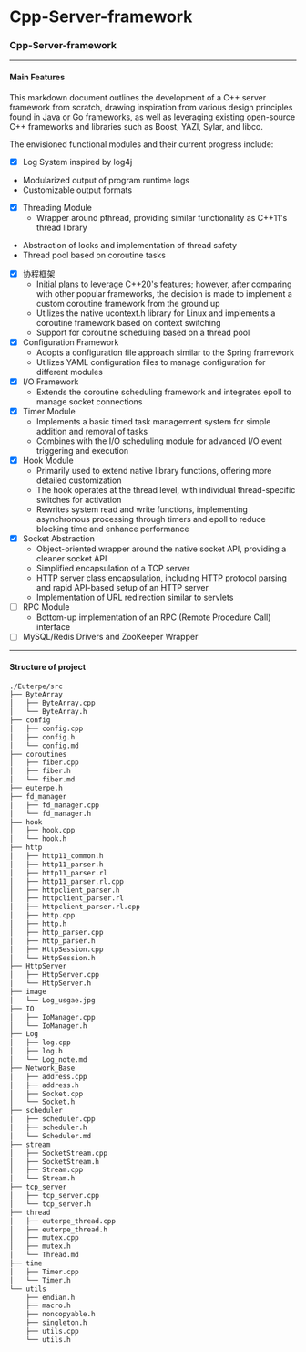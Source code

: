 # Cpp-Server-framework
### Cpp-Server-framework

---

#### Main Features
This markdown document outlines the development of a C++ server framework from scratch, drawing inspiration from various design principles found in Java or Go frameworks, as well as leveraging existing open-source C++ frameworks and libraries such as Boost, YAZI, Sylar, and libco.

The envisioned functional modules and their current progress include:

- [x] Log System inspired by log4j
- Modularized output of program runtime logs
- Customizable output formats
- [x] Threading Module
  - Wrapper around pthread, providing similar functionality as C++11's thread library
- Abstraction of locks and implementation of thread safety
- Thread pool based on coroutine tasks
- [x] 协程框架
  - Initial plans to leverage C++20's features; however, after comparing with other popular frameworks, the decision is made to implement a custom coroutine framework from the ground up
  - Utilizes the native ucontext.h library for Linux and implements a coroutine framework based on context switching
  - Support for coroutine scheduling based on a thread pool
- [x] Configuration Framework
  - Adopts a configuration file approach similar to the Spring framework 
  - Utilizes YAML configuration files to manage configuration for different modules
- [x] I/O Framework
  - Extends the coroutine scheduling framework and integrates epoll to manage socket connections
- [x] Timer Module
  - Implements a basic timed task management system for simple addition and removal of tasks
  - Combines with the I/O scheduling module for advanced I/O event triggering and execution
- [x] Hook Module
  - Primarily used to extend native library functions, offering more detailed customization
  - The hook operates at the thread level, with individual thread-specific switches for activation
  - Rewrites system read and write functions, implementing asynchronous processing through timers and epoll to reduce blocking time and enhance performance
- [x] Socket Abstraction
  - Object-oriented wrapper around the native socket API, providing a cleaner socket API
  - Simplified encapsulation of a TCP server
  - HTTP server class encapsulation, including HTTP protocol parsing and rapid API-based setup of an HTTP server
  - Implementation of URL redirection similar to servlets
- [ ] RPC Module
  - Bottom-up implementation of an RPC (Remote Procedure Call) interface
- [ ] MySQL/Redis Drivers and ZooKeeper Wrapper

---

#### Structure of project

```bash
./Euterpe/src
├── ByteArray
│   ├── ByteArray.cpp
│   └── ByteArray.h
├── config
│   ├── config.cpp
│   ├── config.h
│   └── config.md
├── coroutines
│   ├── fiber.cpp
│   ├── fiber.h
│   └── fiber.md
├── euterpe.h
├── fd_manager
│   ├── fd_manager.cpp
│   └── fd_manager.h
├── hook
│   ├── hook.cpp
│   └── hook.h
├── http
│   ├── http11_common.h
│   ├── http11_parser.h
│   ├── http11_parser.rl
│   ├── http11_parser.rl.cpp
│   ├── httpclient_parser.h
│   ├── httpclient_parser.rl
│   ├── httpclient_parser.rl.cpp
│   ├── http.cpp
│   ├── http.h
│   ├── http_parser.cpp
│   ├── http_parser.h
│   ├── HttpSession.cpp
│   └── HttpSession.h
├── HttpServer
│   ├── HttpServer.cpp
│   └── HttpServer.h
├── image
│   └── Log_usgae.jpg
├── IO
│   ├── IoManager.cpp
│   └── IoManager.h
├── Log
│   ├── log.cpp
│   ├── log.h
│   └── Log_note.md
├── Network_Base
│   ├── address.cpp
│   ├── address.h
│   ├── Socket.cpp
│   └── Socket.h
├── scheduler
│   ├── scheduler.cpp
│   ├── scheduler.h
│   └── Scheduler.md
├── stream
│   ├── SocketStream.cpp
│   ├── SocketStream.h
│   ├── Stream.cpp
│   └── Stream.h
├── tcp_server
│   ├── tcp_server.cpp
│   └── tcp_server.h
├── thread
│   ├── euterpe_thread.cpp
│   ├── euterpe_thread.h
│   ├── mutex.cpp
│   ├── mutex.h
│   └── Thread.md
├── time
│   ├── Timer.cpp
│   └── Timer.h
└── utils
    ├── endian.h
    ├── macro.h
    ├── noncopyable.h
    ├── singleton.h
    ├── utils.cpp
    └── utils.h

```
